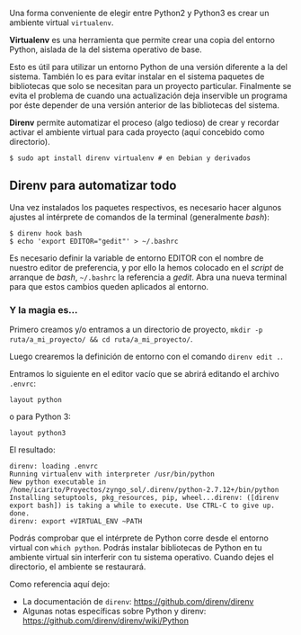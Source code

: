<!-- 
.. title: Automatízate con Virtualenv y Direnv
.. slug: automatizate-con-virtualenv-y-direnv
.. date: 2016-09-29 01:22:23 UTC-05:00
.. tags: python3 virtualenv bibliotecas trucos
.. category: 
.. link: 
.. description: 
.. type: text
-->

Una forma conveniente de elegir entre Python2 y Python3 es crear un ambiente virtual `virtualenv`.

**Virtualenv** es una herramienta que permite crear una copia del entorno Python, aislada de la del sistema operativo de base.

Esto es útil para utilizar un entorno Python de una versión diferente a la del sistema. También lo es para evitar instalar en el sistema paquetes de bibliotecas que solo se necesitan para un proyecto particular. Finalmente se evita el problema de cuando una actualización deja inservible un programa por éste depender de una versión anterior de las bibliotecas del sistema.

**Direnv** permite automatizar el proceso (algo tedioso) de crear y recordar activar el ambiente virtual para cada proyecto (aquí concebido como directorio).

```
$ sudo apt install direnv virtualenv # en Debian y derivados
```

## Direnv para automatizar todo

Una vez instalados los paquetes respectivos, es necesario hacer algunos ajustes al intérprete de comandos de la terminal (generalmente *bash*):

```
$ direnv hook bash
$ echo 'export EDITOR="gedit"' > ~/.bashrc
```

Es necesario definir la variable de entorno EDITOR con el nombre de nuestro editor de preferencia, y por ello la hemos colocado en el *script* de arranque de *bash*, `~/.bashrc` la referencia a *gedit*. Abra una nueva terminal para que estos cambios queden aplicados al entorno.

### Y la magia es...

Primero creamos y/o entramos a un directorio de proyecto, `mkdir -p ruta/a_mi_proyecto/ && cd ruta/a_mi_proyecto/`.

Luego crearemos la definición de entorno con el comando `direnv edit .`.

Entramos lo siguiente en el editor vacío que se abrirá editando el archivo `.envrc`:

```
layout python
```

o para Python 3:

```
layout python3
```

El resultado:

```
direnv: loading .envrc
Running virtualenv with interpreter /usr/bin/python
New python executable in /home/icarito/Proyectos/zyngo_sol/.direnv/python-2.7.12+/bin/python
Installing setuptools, pkg_resources, pip, wheel...direnv: ([direnv export bash]) is taking a while to execute. Use CTRL-C to give up.
done.
direnv: export +VIRTUAL_ENV ~PATH
```

Podrás comprobar que el intérprete de Python corre desde el entorno virtual con `which python`. Podrás instalar bibliotecas de Python en tu ambiente virtual sin interferir con tu sistema operativo. Cuando dejes el directorio, el ambiente se restaurará.

Como referencia aquí dejo:
- La documentación de `direnv`: https://github.com/direnv/direnv
- Algunas notas específicas sobre Python y direnv: https://github.com/direnv/direnv/wiki/Python
